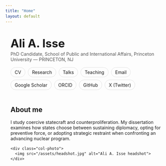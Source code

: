 ```yaml
---
title: "Home"
layout: default
---
```


<style>
/* simple, clean layout for the hero/header */
.hero{max-width:920px;margin:0 auto 2rem auto;padding:1.5rem 1rem}
.header-name{font-size:2.2rem;font-weight:700;margin:0 0 .25rem 0}
.meta{color:#555;margin:.25rem 0 1rem 0}
.link-row{display:flex;flex-wrap:wrap;gap:.5rem;margin:.5rem 0 1.25rem}
.link-row a{border:1px solid #ddd;padding:.4rem .75rem;border-radius:999px;text-decoration:none}
.two-col{display:flex;gap:2rem;flex-wrap:wrap;align-items:flex-start}
.col-text{flex:2;min-width:280px}
.col-photo{flex:1;min-width:180px}
.col-photo img{max-width:180px;border-radius:8px}
</style>

<div class="hero">
  <div class="header-name">Ali A. Isse</div>
  <div class="meta">PhD Candidate, School of Public and International Affairs, Princeton University — PRINCETON, NJ </div>

  <div class="link-row">
  <a href="/CV/">CV</a>
  <a href="/Research/">Research</a>
  <a href="/Talks/">Talks</a>
  <a href="/Teaching/">Teaching</a>
  <a href="mailto:YOUR.EMAIL@UNI.EDU">Email</a>
  <a href="https://scholar.google.com/citations?user=YOURID">Google Scholar</a>
  <a href="https://orcid.org/YOUR-ORCID">ORCID</a>
  <a href="https://github.com/aliaisse">GitHub</a>
  <a href="https://x.com/YOURHANDLE">X (Twitter)</a>
</div>

  <div class="two-col">
    <div class="col-text">
      <h2>About me</h2>
      <p>I study coercive statecraft and counterproliferation. My dissertation examines how states choose between sustaining diplomacy, opting for preventive force, or adopting strategic restraint when confronting an advancing nuclear program.</p>

     
    <div class="col-photo">
      <img src="/assets/headshot.jpg" alt="Ali A. Isse headshot">
    </div>
  </div>
</div>
